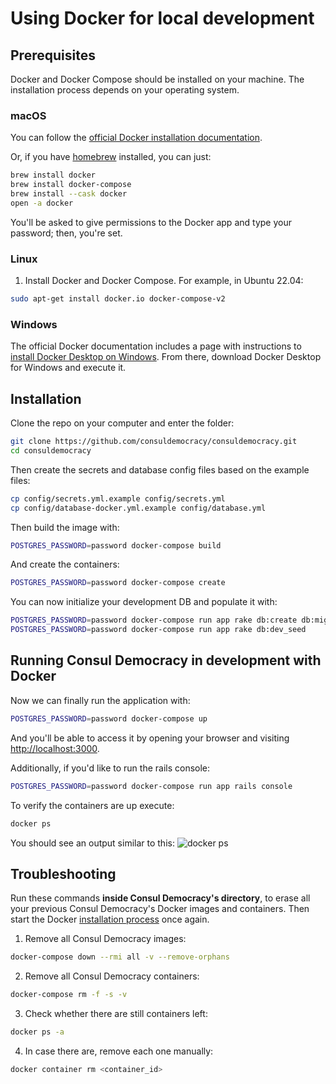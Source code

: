 # Using Docker for local development

## Prerequisites

Docker and Docker Compose should be installed on your machine. The installation process depends on your operating system.

### macOS

You can follow the [official Docker installation documentation](https://docs.docker.com/docker-for-mac/install/).

Or, if you have [homebrew](http://brew.sh) installed, you can just:

```bash
brew install docker
brew install docker-compose
brew install --cask docker
open -a docker
```

You'll be asked to give permissions to the Docker app and type your password; then, you're set.

### Linux

1. Install Docker and Docker Compose. For example, in Ubuntu 22.04:

```bash
sudo apt-get install docker.io docker-compose-v2
```

### Windows

The official Docker documentation includes a page with instructions to [install Docker Desktop on Windows](https://docs.docker.com/desktop/install/windows-install/). From there, download Docker Desktop for Windows and execute it.

## Installation

Clone the repo on your computer and enter the folder:

```bash
git clone https://github.com/consuldemocracy/consuldemocracy.git
cd consuldemocracy
```

Then create the secrets and database config files based on the example files:

```bash
cp config/secrets.yml.example config/secrets.yml
cp config/database-docker.yml.example config/database.yml
```

Then build the image with:

```bash
POSTGRES_PASSWORD=password docker-compose build
```

And create the containers:

```bash
POSTGRES_PASSWORD=password docker-compose create
```

You can now initialize your development DB and populate it with:

```bash
POSTGRES_PASSWORD=password docker-compose run app rake db:create db:migrate
POSTGRES_PASSWORD=password docker-compose run app rake db:dev_seed
```

## Running Consul Democracy in development with Docker

Now we can finally run the application with:

```bash
POSTGRES_PASSWORD=password docker-compose up
```

And you'll be able to access it by opening your browser and visiting [http://localhost:3000](http://localhost:3000).

Additionally, if you'd like to run the rails console:

```bash
POSTGRES_PASSWORD=password docker-compose run app rails console
```

To verify the containers are up execute:

```bash
docker ps
```

You should see an output similar to this:
![docker ps](https://i.imgur.com/ASvzXrd.png)

## Troubleshooting

Run these commands **inside Consul Democracy's directory**, to erase all your previous Consul Democracy's Docker images and containers. Then start the Docker [installation process](#installation) once again.

1. Remove all Consul Democracy images:

```bash
docker-compose down --rmi all -v --remove-orphans
```

2. Remove all Consul Democracy containers:

```bash
docker-compose rm -f -s -v
```

3. Check whether there are still containers left:

```bash
docker ps -a
```

4. In case there are, remove each one manually:

```bash
docker container rm <container_id>
```

